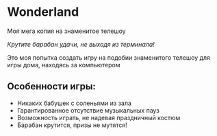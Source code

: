 # Wonderland
Моя мега копия на знаменитое телешоу

*Крутите барабан удачи, не выходя из терминала!*

Это моя попытка создать игру на подобии знаменитого телешоу для игры дома, находясь за компьютером

## Особенности игры:
- Никаких бабушек с соленьями из зала
- Гарантированное отсутствие музыкальных пауз
- Возможность играть, не надевая праздничный костюм
- Барабан крутится, призы не мутятся!

